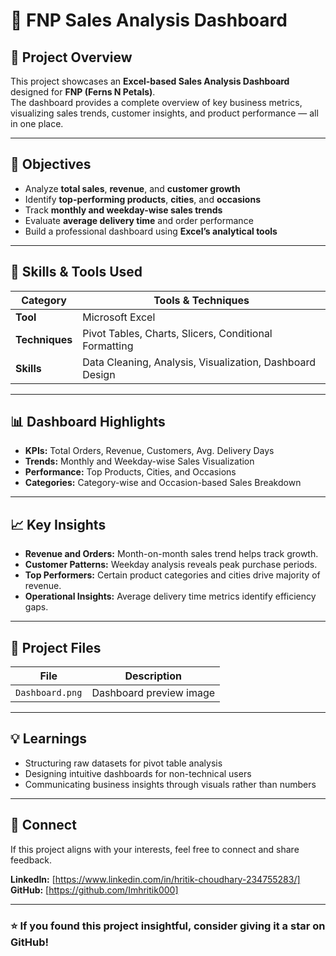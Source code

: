 # 🧾 FNP Sales Analysis Dashboard

## 📘 Project Overview
This project showcases an **Excel-based Sales Analysis Dashboard** designed for **FNP (Ferns N Petals)**.  
The dashboard provides a complete overview of key business metrics, visualizing sales trends, customer insights, and product performance — all in one place.

---

## 🎯 Objectives
- Analyze **total sales**, **revenue**, and **customer growth**
- Identify **top-performing products**, **cities**, and **occasions**
- Track **monthly and weekday-wise sales trends**
- Evaluate **average delivery time** and order performance
- Build a professional dashboard using **Excel’s analytical tools**

---

## 🧠 Skills & Tools Used
| Category | Tools & Techniques |
|-----------|-------------------|
| **Tool** | Microsoft Excel |
| **Techniques** | Pivot Tables, Charts, Slicers, Conditional Formatting |
| **Skills** | Data Cleaning, Analysis, Visualization, Dashboard Design |

---

## 📊 Dashboard Highlights
- **KPIs:** Total Orders, Revenue, Customers, Avg. Delivery Days  
- **Trends:** Monthly and Weekday-wise Sales Visualization  
- **Performance:** Top Products, Cities, and Occasions  
- **Categories:** Category-wise and Occasion-based Sales Breakdown  

---

## 📈 Key Insights
- **Revenue and Orders:** Month-on-month sales trend helps track growth.  
- **Customer Patterns:** Weekday analysis reveals peak purchase periods.  
- **Top Performers:** Certain product categories and cities drive majority of revenue.  
- **Operational Insights:** Average delivery time metrics identify efficiency gaps.  

---


## 📂 Project Files
| File | Description |
|------|-------------|
| `Dashboard.png` | Dashboard preview image |

---

## 💡 Learnings
- Structuring raw datasets for pivot table analysis  
- Designing intuitive dashboards for non-technical users  
- Communicating business insights through visuals rather than numbers  

---

## 🔗 Connect
If this project aligns with your interests, feel free to connect and share feedback.  

**LinkedIn:** [https://www.linkedin.com/in/hritik-choudhary-234755283/]  
**GitHub:** [https://github.com/Imhritik000]

---

### ⭐ If you found this project insightful, consider giving it a star on GitHub!
